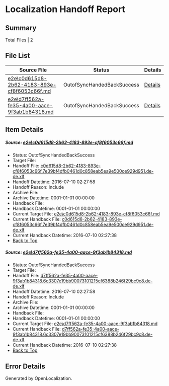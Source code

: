 # <a name='report-top'></a> Localization Handoff Report

## Summary
 Total Files | 2

## File List
 Source File | Status | Details 
 ----------- | ------ | ------- 
 [e2e\c0d615d8-2b62-4183-893e-cf8f6053c66f.md](https://github.com/OpenLocalizationTestOrg/oltest/blob/d23236c6052b99e35488ce4c80b5db282ad963a8/e2e/c0d615d8-2b62-4183-893e-cf8f6053c66f.md) | OutofSyncHandedBackSuccess | [Details](#ab15dd024314b586cd3b8c3af5c0efe431dac3cc3)
 [e2e\d7ff562a-fe35-4a00-aace-9f3ab1b84318.md](https://github.com/OpenLocalizationTestOrg/oltest/blob/d23236c6052b99e35488ce4c80b5db282ad963a8/e2e/d7ff562a-fe35-4a00-aace-9f3ab1b84318.md) | OutofSyncHandedBackSuccess | [Details](#604cdb0238aea0eea6e09c4b2e26040ec80c56984)

## Item Details
##### <a name='ab15dd024314b586cd3b8c3af5c0efe431dac3cc3'></a> Source: [e2e\c0d615d8-2b62-4183-893e-cf8f6053c66f.md](https://github.com/OpenLocalizationTestOrg/oltest/blob/d23236c6052b99e35488ce4c80b5db282ad963a8/e2e/c0d615d8-2b62-4183-893e-cf8f6053c66f.md)
* Status: OutofSyncHandedBackSuccess
* Target File: 
* Handoff File: [c0d615d8-2b62-4183-893e-cf8f6053c66f.7e39bf4dfb0461d0c858eab5ea9e500ce929d951.de-de.xlf](https://github.com/OpenLocalizationTestOrg/olhandoff-e2e/blob/602178fde281909d3366b44d77fd1052896188ec/ol-handoff/OpenLocalizationTestOrg/oltest-dede-fly/ci/ht/c0d615d8-2b62-4183-893e-cf8f6053c66f.7e39bf4dfb0461d0c858eab5ea9e500ce929d951.de-de.xlf)
* Handoff Datetime: 2016-07-10 02:27:58
* Handoff Reason: Include
* Archive File: 
* Archive Datetime: 0001-01-01 00:00:00
* Handback File: 
* Handback Datetime: 0001-01-01 00:00:00
* Current Target File: [e2e\c0d615d8-2b62-4183-893e-cf8f6053c66f.md](https://github.com/OpenLocalizationTestOrg/oltest-dede-fly/blob/3c862ca152736a8a2508647550e29fbc5c0c78be/e2e/c0d615d8-2b62-4183-893e-cf8f6053c66f.md)
* Current Handback File: [c0d615d8-2b62-4183-893e-cf8f6053c66f.7e39bf4dfb0461d0c858eab5ea9e500ce929d951.de-de.xlf](https://github.com/OpenLocalizationTestOrg/olhandback-e2e/blob/d1ab1e700236826b4d67a091814864482f2bf211/ol-handback/OpenLocalizationTestOrg/oltest-dede-fly/ci/ht/c0d615d8-2b62-4183-893e-cf8f6053c66f.7e39bf4dfb0461d0c858eab5ea9e500ce929d951.de-de.xlf)
* Current Handback Datetime: 2016-07-10 02:27:38
* [Back to Top](#report-top)

##### <a name='604cdb0238aea0eea6e09c4b2e26040ec80c56984'></a> Source: [e2e\d7ff562a-fe35-4a00-aace-9f3ab1b84318.md](https://github.com/OpenLocalizationTestOrg/oltest/blob/d23236c6052b99e35488ce4c80b5db282ad963a8/e2e/d7ff562a-fe35-4a00-aace-9f3ab1b84318.md)
* Status: OutofSyncHandedBackSuccess
* Target File: 
* Handoff File: [d7ff562a-fe35-4a00-aace-9f3ab1b84318.6c3307e19bb90073101215cf6388b246f29bc9c8.de-de.xlf](https://github.com/OpenLocalizationTestOrg/olhandoff-e2e/blob/602178fde281909d3366b44d77fd1052896188ec/ol-handoff/OpenLocalizationTestOrg/oltest-dede-fly/ci/ht/d7ff562a-fe35-4a00-aace-9f3ab1b84318.6c3307e19bb90073101215cf6388b246f29bc9c8.de-de.xlf)
* Handoff Datetime: 2016-07-10 02:27:58
* Handoff Reason: Include
* Archive File: 
* Archive Datetime: 0001-01-01 00:00:00
* Handback File: 
* Handback Datetime: 0001-01-01 00:00:00
* Current Target File: [e2e\d7ff562a-fe35-4a00-aace-9f3ab1b84318.md](https://github.com/OpenLocalizationTestOrg/oltest-dede-fly/blob/3c862ca152736a8a2508647550e29fbc5c0c78be/e2e/d7ff562a-fe35-4a00-aace-9f3ab1b84318.md)
* Current Handback File: [d7ff562a-fe35-4a00-aace-9f3ab1b84318.6c3307e19bb90073101215cf6388b246f29bc9c8.de-de.xlf](https://github.com/OpenLocalizationTestOrg/olhandback-e2e/blob/d1ab1e700236826b4d67a091814864482f2bf211/ol-handback/OpenLocalizationTestOrg/oltest-dede-fly/ci/ht/d7ff562a-fe35-4a00-aace-9f3ab1b84318.6c3307e19bb90073101215cf6388b246f29bc9c8.de-de.xlf)
* Current Handback Datetime: 2016-07-10 02:27:38
* [Back to Top](#report-top)


## Error Details

Generated by OpenLocalization.
